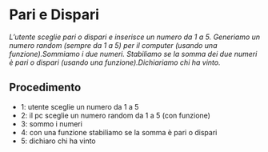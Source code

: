 # Pari e Dispari

_L’utente sceglie pari o dispari e inserisce un numero da 1 a 5. Generiamo un numero random (sempre da 1 a 5) per il computer (usando una funzione).Sommiamo i due numeri. Stabiliamo se la somma dei due numeri è pari o dispari (usando una funzione).Dichiariamo chi ha vinto._

## Procedimento

- 1: utente sceglie un numero da 1 a 5
- 2: il pc sceglie un numero random da 1 a 5 (con funzione)
- 3: sommo i numeri
- 4: con una funzione stabiliamo se la somma è pari o dispari
- 5: dichiaro chi ha vinto
